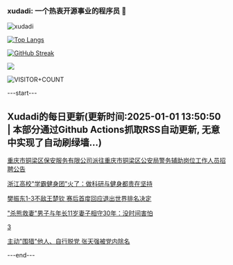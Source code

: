 ### xudadi: 一个热衷开源事业的程序员 👋

![xudadi](https://github-readme-stats-git-masterorgs-github-readme-stats-team.vercel.app/api?username=xudadi)

[![Top Langs](https://github-readme-stats.vercel.app/api/top-langs/?username=xudadi)](https://github.com/anuraghazra/github-readme-stats)

[![GitHub Streak](https://streak-stats.demolab.com?user=xudadi&locale=zh_Hans)](https://git.io/streak-stats)

![](https://raw.githubusercontent.com/xudadi/xudadi/main/assets/github-contribution-grid-snake.svg)

![VISITOR+COUNT](https://komarev.com/ghpvc/?username=xudadi&label=VISITOR+COUNT)


---start---

## Xudadi的每日更新(更新时间:2025-01-01 13:50:50 | 本部分通过Github Actions抓取RSS自动更新, 无意中实现了自动刷绿墙...)

[重庆市铜梁区保安服务有限公司派往重庆市铜梁区公安局警务辅助岗位工作人员招聘公告](https://www.gongkaoleida.com/article/2251632)

[浙江高校"学霸健身团"火了：做科研与健身都贵在坚持](https://m.163.com/news/article/JKOG2T1D053469LG.html)

[樊振东1-3不敌王楚钦 赛后首度回应退出世界排名决定](https://m.163.com/news/article/JKPEUKET053469LG.html)

["杀熊救妻"男子与年长11岁妻子相守30年：没时间害怕](https://m.163.com/news/article/JKP6E3CL051492T3.html)

[3](https://m.163.com/touch/news/sub/domestic)

[主动"围猎"他人、自行脱党 张天强被党内除名](https://m.163.com/news/article/JKOJ9BQN051482MP.html)

---end---
